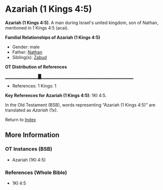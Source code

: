 # Azariah (1 Kings 4:5)
**Azariah (1 Kings 4:5)**. 
A man during Israel's united kingdom, son of Nathan, mentioned in 1 Kings 4:5 (acai). 




**Familial Relationships of Azariah (1 Kings 4:5)**


* Gender: male
* Father: [Nathan](Nathan.2.md)
* Sibling(s): [Zabud](Zabud.md)


**OT Distribution of References**

▁▁▁▁▁▁▁▁▁▁█▁▁▁▁▁▁▁▁▁▁▁▁▁▁▁▁▁▁▁▁▁▁▁▁▁▁▁▁
* References: 1 Kings: 1



**Key References for Azariah (1 Kings 4:5)**: 
1KI 4:5. 


In the Old Testament (BSB), words representing “Azariah (1 Kings 4:5)” are translated as 
*Azariah* (1x). 




Return to [Index](00-Index.md)

## More Information

### OT Instances (BSB)

* Azariah (1KI 4:5)



### References (Whole Bible)

* 1KI 4:5



